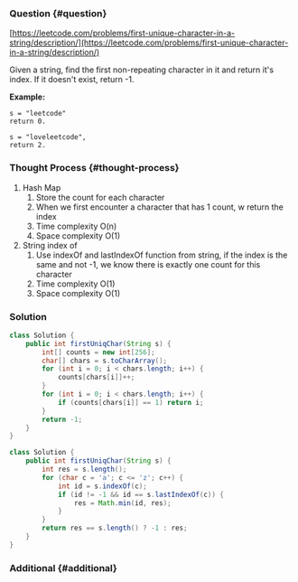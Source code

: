 ### Question {#question}

[https://leetcode.com/problems/first-unique-character-in-a-string/description/](https://leetcode.com/problems/first-unique-character-in-a-string/description/)

Given a string, find the first non-repeating character in it and return it's index. If it doesn't exist, return -1.

**Example:**

```
s = "leetcode"
return 0.

s = "loveleetcode",
return 2.
```

### Thought Process {#thought-process}

1. Hash Map
   1. Store the count for each character
   2. When we first encounter a character that has 1 count, w return the index
   3. Time complexity O\(n\)
   4. Space complexity O\(1\)
2. String index of
   1. Use indexOf and lastIndexOf function from string, if the index is the same and not -1, we know there is exactly one count for this character
   2. Time complexity O\(1\)
   3. Space complexity O\(1\)

### Solution

```java
class Solution {
    public int firstUniqChar(String s) {
        int[] counts = new int[256];
        char[] chars = s.toCharArray();
        for (int i = 0; i < chars.length; i++) {
            counts[chars[i]]++;
        }
        for (int i = 0; i < chars.length; i++) {
            if (counts[chars[i]] == 1) return i;
        }
        return -1;
    }
}
```

```java
class Solution {
    public int firstUniqChar(String s) {
        int res = s.length();
        for (char c = 'a'; c <= 'z'; c++) {
            int id = s.indexOf(c);
            if (id != -1 && id == s.lastIndexOf(c)) {
                res = Math.min(id, res);
            }
        }
        return res == s.length() ? -1 : res;
    }
}
```

### Additional {#additional}



